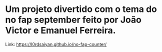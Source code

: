 # Um projeto divertido com o tema do no fap september feito por João Victor e Emanuel Ferreira.
Link: https://l0rdsaiyan.github.io/no-fap-counter/
